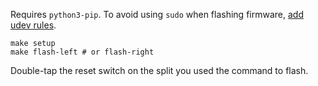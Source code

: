Requires `python3-pip`. To avoid using `sudo` when flashing firmware, [add udev rules](https://docs.qmk.fm/#/faq_build?id=linux-udev-rules).

```
make setup
make flash-left # or flash-right
```

Double-tap the reset switch on the split you used the command to flash.
